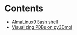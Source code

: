 # Contents

* [AlmaLinux9 Bash shell](bash_shell.md)
* [Visualizing PDBs on py3Dmol](StructuralBiology/structuralbiology_jc.py)


